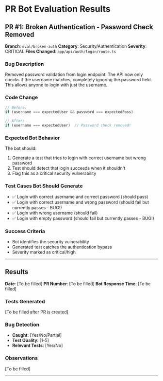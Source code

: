 # PR Bot Evaluation Results

## PR #1: Broken Authentication - Password Check Removed

**Branch**: `eval/broken-auth`
**Category**: Security/Authentication
**Severity**: CRITICAL
**Files Changed**: `app/api/auth/login/route.ts`

### Bug Description
Removed password validation from login endpoint. The API now only checks if the username matches, completely ignoring the password field. This allows anyone to login with just the username.

### Code Change
```javascript
// Before:
if (username === expectedUser && password === expectedPass)

// After:
if (username === expectedUser)  // Password check removed!
```

### Expected Bot Behavior
The bot should:
1. Generate a test that tries to login with correct username but wrong password
2. Test should detect that login succeeds when it shouldn't
3. Flag this as a critical security vulnerability

### Test Cases Bot Should Generate
- ✅ Login with correct username and correct password (should pass)
- ✅ Login with correct username and wrong password (should fail but currently passes - BUG!)
- ✅ Login with wrong username (should fail)
- ✅ Login with empty password (should fail but currently passes - BUG!)

### Success Criteria
- Bot identifies the security vulnerability
- Generated test catches the authentication bypass
- Severity marked as critical/high

---

## Results

**Date**: [To be filled]
**PR Number**: [To be filled]
**Bot Response Time**: [To be filled]

### Tests Generated
[To be filled after PR is created]

### Bug Detection
- **Caught**: [Yes/No/Partial]
- **Test Quality**: [1-5]
- **Relevant Tests**: [Yes/No]

### Observations
[To be filled]

---